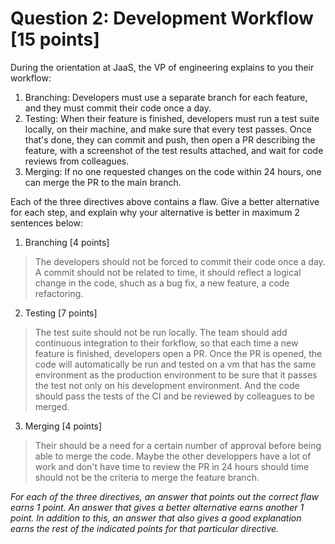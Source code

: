 # Question 2: Development Workflow [15 points]

During the orientation at JaaS, the VP of engineering explains to you their workflow:

1. Branching: Developers must use a separate branch for each feature, and they must commit their code once a day.
2. Testing: When their feature is finished, developers must run a test suite locally, on their machine, and make sure
   that every test passes. Once that's done, they can commit and push, then open a PR describing the feature, with a
   screenshot of the test results attached, and wait for code reviews from colleagues.
3. Merging: If no one requested changes on the code within 24 hours, one can merge the PR to the main branch.

Each of the three directives above contains a flaw. Give a better alternative for each step, and explain why your
alternative is better in maximum 2 sentences below:

1. Branching [4 points]

> The developers should not be forced to commit their code once a day. A commit should not be related to time, it should reflect a logical change in the code, shuch as a bug fix, a new feature, a code refactoring.

2. Testing [7 points]

> The test suite should not be run locally. The team should add continuous integration to their forkflow, so that each time a new feature is finished, developers open a PR. Once the PR is opened, the code will automatically be run and tested on a vm that has the same environment as the production environment to be sure that it passes the test not only on his development environment. And the code should pass the tests of the CI and be reviewed by colleagues to be merged.

3. Merging [4 points]

> Their should be a need for a certain number of approval before being able to merge the code. Maybe the other developpers have a lot of work and don't have time to review the PR in 24 hours should time should not be the criteria to merge the feature branch.

_For each of the three directives, an answer that points out the correct flaw earns 1 point. An answer that gives a
better alternative earns another 1 point. In addition to this, an answer that also gives a good explanation earns the
rest of the indicated points for that particular directive._